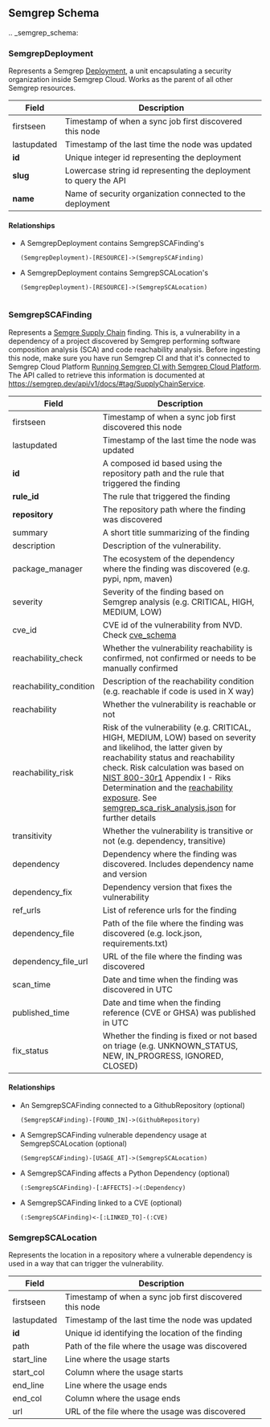 ## Semgrep Schema

.. _semgrep_schema:

### SemgrepDeployment

Represents a Semgrep [Deployment](https://semgrep.dev/api/v1/docs/#tag/Deployment), a unit encapsulating a security organization inside Semgrep Cloud. Works as the parent of all other Semgrep resources.

| Field | Description |
|-------|--------------|
| firstseen | Timestamp of when a sync job first discovered this node  |
| lastupdated | Timestamp of the last time the node was updated |
| **id** | Unique integer id representing the deployment |
| **slug** | Lowercase string id representing the deployment to query the API |
| **name** | Name of security organization connected to the deployment |

#### Relationships

- A SemgrepDeployment contains SemgrepSCAFinding's

    ```
    (SemgrepDeployment)-[RESOURCE]->(SemgrepSCAFinding)
    ```

- A SemgrepDeployment contains SemgrepSCALocation's


    ```
    (SemgrepDeployment)-[RESOURCE]->(SemgrepSCALocation)
    ```

    ```

### SemgrepSCAFinding

Represents a [Semgre Supply Chain](https://semgrep.dev/docs/semgrep-supply-chain/overview/) finding. This is, a vulnerability in a dependency of a project discovered by Semgrep performing software composition analysis (SCA) and code reachability analysis. Before ingesting this node, make sure you have run Semgrep CI and that it's connected to Semgrep Cloud Platform [Running Semgrep CI with Semgrep Cloud Platform](https://semgrep.dev/docs/semgrep-ci/running-semgrep-ci-with-semgrep-cloud-platform/). The API called to retrieve this information is documented at https://semgrep.dev/api/v1/docs/#tag/SupplyChainService.

| Field | Description |
|-------|--------------|
| firstseen | Timestamp of when a sync job first discovered this node  |
| lastupdated | Timestamp of the last time the node was updated |
| **id** | A composed id based using the repository path and the rule that triggered the finding |
| **rule_id** | The rule that triggered the finding |
| **repository** | The repository path where the finding was discovered |
| summary | A short title summarizing of the finding |
| description | Description of the vulnerability. |
| package_manager | The ecosystem of the dependency where the finding was discovered (e.g. pypi, npm, maven) |
| severity | Severity of the finding based on Semgrep analysis (e.g. CRITICAL, HIGH, MEDIUM, LOW) |
| cve_id | CVE id of the vulnerability from NVD. Check [cve_schema](../cve/schema.md) |
| reachability_check | Whether the vulnerability reachability is confirmed, not confirmed or needs to be manually confirmed |
| reachability_condition | Description of the reachability condition (e.g. reachable if code is used in X way) |
| reachability | Whether the vulnerability is reachable or not |
| reachability_risk | Risk of the vulnerability (e.g. CRITICAL, HIGH, MEDIUM, LOW) based on severity and likelihod, the latter given by reachability status and reachability check. Risk calculation was based on [NIST 800-30r1](https://nvlpubs.nist.gov/nistpubs/legacy/sp/nistspecialpublication800-30r1.pdf) Appendix I - Riks Determination and the [reachability exposure](https://semgrep.dev/docs/semgrep-supply-chain/triage-and-remediation/#exposure-filters). See [semgrep_sca_risk_analysis.json](https://github.com/lyft/cartography/blob/master/cartography/data/jobs/scoped_analysis/semgrep_sca_risk_analysis.json) for further details |
| transitivity | Whether the vulnerability is transitive or not (e.g. dependency, transitive) |
| dependency | Dependency where the finding was discovered. Includes dependency name and version |
| dependency_fix | Dependency version that fixes the vulnerability |
| ref_urls | List of reference urls for the finding |
| dependency_file | Path of the file where the finding was discovered (e.g. lock.json, requirements.txt) |
| dependency_file_url | URL of the file where the finding was discovered |
| scan_time | Date and time when the finding was discovered in UTC |
| published_time | Date and time when the finding reference (CVE or GHSA) was published in UTC |
| fix_status | Whether the finding is fixed or not based on triage (e.g. UNKNOWN_STATUS, NEW, IN_PROGRESS, IGNORED, CLOSED) |


#### Relationships

- An SemgrepSCAFinding connected to a GithubRepository (optional)

    ```
    (SemgrepSCAFinding)-[FOUND_IN]->(GithubRepository)
    ```

- A SemgrepSCAFinding vulnerable dependency usage at SemgrepSCALocation (optional)

    ```
    (SemgrepSCAFinding)-[USAGE_AT]->(SemgrepSCALocation)
    ```

- A SemgrepSCAFinding affects a Python Dependency (optional)

    ```
    (:SemgrepSCAFinding)-[:AFFECTS]->(:Dependency)
    ```

- A SemgrepSCAFinding linked to a CVE (optional)

    ```
    (:SemgrepSCAFinding)<-[:LINKED_TO]-(:CVE)
    ```


### SemgrepSCALocation

Represents the location in a repository where a vulnerable dependency is used in a way that can trigger the vulnerability.

| Field | Description |
|-------|--------------|
| firstseen | Timestamp of when a sync job first discovered this node  |
| lastupdated | Timestamp of the last time the node was updated |
| **id** | Unique id identifying the location of the finding |
| path | Path of the file where the usage was discovered |
| start_line | Line where the usage starts |
| start_col | Column where the usage starts |
| end_line | Line where the usage ends |
| end_col | Column where the usage ends |
| url | URL of the file where the usage was discovered |
